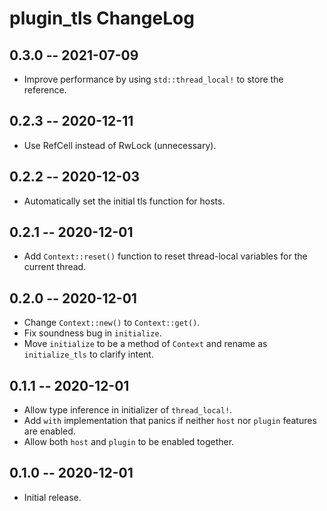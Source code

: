 # plugin_tls ChangeLog

## 0.3.0  -- 2021-07-09
* Improve performance by using `std::thread_local!` to store the reference.

## 0.2.3  -- 2020-12-11
* Use RefCell instead of RwLock (unnecessary).

## 0.2.2  -- 2020-12-03
* Automatically set the initial tls function for hosts.

## 0.2.1  -- 2020-12-01
* Add `Context::reset()` function to reset thread-local variables for the
  current thread.

## 0.2.0  -- 2020-12-01
* Change `Context::new()` to `Context::get()`.
* Fix soundness bug in `initialize`.
* Move `initialize` to be a method of `Context` and rename as `initialize_tls`
  to clarify intent.

## 0.1.1  -- 2020-12-01
* Allow type inference in initializer of `thread_local!`.
* Add `with` implementation that panics if neither `host` nor `plugin` features
  are enabled.
* Allow both `host` and `plugin` to be enabled together.

## 0.1.0  -- 2020-12-01
* Initial release.
